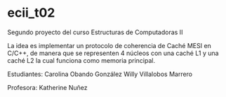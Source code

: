 # ecii_t02
Segundo proyecto del curso Estructuras de Computadoras II

La idea es implementar un protocolo de coherencia de Caché MESI
en C/C++, de manera que se representen 4 núcleos con una caché
L1 y una caché L2 la cual funciona como memoria principal.

Estudiantes:
	Carolina Obando González
	Willy Villalobos Marrero

Profesora:
	Katherine Nuñez
